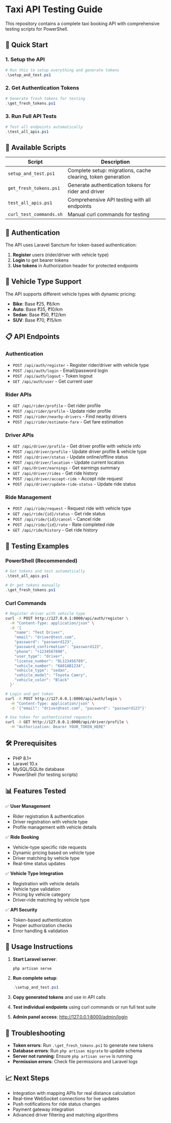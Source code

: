 # Taxi API Testing Guide

This repository contains a complete taxi booking API with comprehensive testing scripts for PowerShell.

## 🚀 Quick Start

### 1. Setup the API
```powershell
# Run this to setup everything and generate tokens
.\setup_and_test.ps1
```

### 2. Get Authentication Tokens
```powershell
# Generate fresh tokens for testing
.\get_fresh_tokens.ps1
```

### 3. Run Full API Tests
```powershell
# Test all endpoints automatically
.\test_all_apis.ps1
```

## 📁 Available Scripts

| Script | Description |
|--------|-------------|
| `setup_and_test.ps1` | Complete setup: migrations, cache clearing, token generation |
| `get_fresh_tokens.ps1` | Generate authentication tokens for rider and driver |
| `test_all_apis.ps1` | Comprehensive API testing with all endpoints |
| `curl_test_commands.sh` | Manual curl commands for testing |

## 🔑 Authentication

The API uses Laravel Sanctum for token-based authentication:

1. **Register** users (rider/driver with vehicle type)
2. **Login** to get bearer tokens
3. **Use tokens** in Authorization header for protected endpoints

## 🚗 Vehicle Type Support

The API supports different vehicle types with dynamic pricing:

- **Bike**: Base ₹25, ₹8/km
- **Auto**: Base ₹35, ₹10/km  
- **Sedan**: Base ₹50, ₹12/km
- **SUV**: Base ₹70, ₹15/km

## 📋 API Endpoints

### Authentication
- `POST /api/auth/register` - Register rider/driver with vehicle type
- `POST /api/auth/login` - Email/password login
- `POST /api/auth/logout` - Token logout
- `GET /api/auth/user` - Get current user

### Rider APIs
- `GET /api/rider/profile` - Get rider profile
- `POST /api/rider/profile` - Update rider profile
- `POST /api/rider/nearby-drivers` - Find nearby drivers
- `POST /api/rider/estimate-fare` - Get fare estimation

### Driver APIs
- `GET /api/driver/profile` - Get driver profile with vehicle info
- `POST /api/driver/profile` - Update driver profile & vehicle type
- `POST /api/driver/status` - Update online/offline status
- `POST /api/driver/location` - Update current location
- `GET /api/driver/earnings` - Get earnings summary
- `GET /api/driver/rides` - Get ride history
- `POST /api/driver/accept-ride` - Accept ride request
- `POST /api/driver/update-ride-status` - Update ride status

### Ride Management
- `POST /api/ride/request` - Request ride with vehicle type
- `GET /api/ride/{id}/status` - Get ride status
- `POST /api/ride/{id}/cancel` - Cancel ride
- `POST /api/ride/{id}/rate` - Rate completed ride
- `GET /api/ride/history` - Get ride history

## 🧪 Testing Examples

### PowerShell (Recommended)
```powershell
# Get tokens and test automatically
.\test_all_apis.ps1

# Or get tokens manually
.\get_fresh_tokens.ps1
```

### Curl Commands
```bash
# Register driver with vehicle type
curl -X POST http://127.0.0.1:8000/api/auth/register \
  -H "Content-Type: application/json" \
  -d '{
    "name": "Test Driver",
    "email": "driver@test.com", 
    "password": "password123",
    "password_confirmation": "password123",
    "phone": "+1234567890",
    "user_type": "driver",
    "license_number": "DL123456789",
    "vehicle_number": "KA01AB1234", 
    "vehicle_type": "sedan",
    "vehicle_model": "Toyota Camry",
    "vehicle_color": "Black"
  }'

# Login and get token
curl -X POST http://127.0.0.1:8000/api/auth/login \
  -H "Content-Type: application/json" \
  -d '{"email": "driver@test.com", "password": "password123"}'

# Use token for authenticated requests
curl -X GET http://127.0.0.1:8000/api/driver/profile \
  -H "Authorization: Bearer YOUR_TOKEN_HERE"
```

## 🛠 Prerequisites

- PHP 8.1+
- Laravel 10.x
- MySQL/SQLite database
- PowerShell (for testing scripts)

## 📊 Features Tested

✅ **User Management**
- Rider registration & authentication
- Driver registration with vehicle type
- Profile management with vehicle details

✅ **Ride Booking**
- Vehicle-type specific ride requests
- Dynamic pricing based on vehicle type
- Driver matching by vehicle type
- Real-time status updates

✅ **Vehicle Type Integration**
- Registration with vehicle details
- Vehicle type validation
- Pricing by vehicle category
- Driver-ride matching by vehicle type

✅ **API Security**
- Token-based authentication
- Proper authorization checks
- Error handling & validation

## 🎯 Usage Instructions

1. **Start Laravel server**:
   ```powershell
   php artisan serve
   ```

2. **Run complete setup**:
   ```powershell
   .\setup_and_test.ps1
   ```

3. **Copy generated tokens** and use in API calls

4. **Test individual endpoints** using curl commands or run full test suite

5. **Admin panel access**: http://127.0.0.1:8000/admin/login

## 🔧 Troubleshooting

- **Token errors**: Run `.\get_fresh_tokens.ps1` to generate new tokens
- **Database errors**: Run `php artisan migrate` to update schema
- **Server not running**: Ensure `php artisan serve` is running
- **Permission errors**: Check file permissions and Laravel logs

## 📈 Next Steps

- Integration with mapping APIs for real distance calculation
- Real-time WebSocket connections for live updates
- Push notifications for ride status changes
- Payment gateway integration
- Advanced driver filtering and matching algorithms
